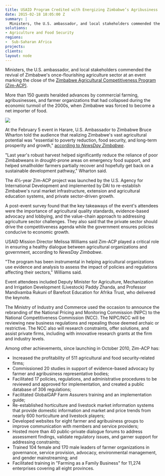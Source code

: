 ```yaml
---
title: USAID Program Credited with Energizing Zimbabwe’s Agribusiness
date: 2015-02-18 18:05:00 Z
summary: |
  Ministers, the U.S. ambassador, and local stakeholders commended the revival of Zimbabwe's once-flourishing agriculture sector at an event marking the close of the Zimbabwe Agricultural Competitiveness Program (Zim-ACP).
solutions:
- Agriculture and Food Security
regions:
-  Sub-Saharan Africa
projects:
clients:
layout: node
---
```

Ministers, the U.S. ambassador, and local stakeholders commended the revival of Zimbabwe's once-flourishing agriculture sector at an event marking the close of the [Zimbabwe Agricultural Competitiveness Program (Zim-ACP)][1].

More than 150 guests heralded advances by commercial farming, agribusinesses, and farmer organizations that had collapsed during the economic turmoil of the 2000s, when Zimbabwe was forced to become a net importer of food.

![][2]

At the February 5 event in Harare, U.S. Ambassador to Zimbabwe Bruce Wharton told the audience that realizing Zimbabwe's vast agricultural potential was "essential to poverty reduction, food security, and long-term prosperity and growth," [according to _NewsDay Zimbabwe_][3].

"Last year's robust harvest helped significantly reduce the reliance of poor Zimbabweans in drought-prone areas on emergency food support, and helped smallholder farmers partially recover and hopefully get back on a sustainable development pathway," Wharton said.

The 4½-year Zim-ACP project was launched by the U.S. Agency for International Development and implemented by DAI to re-establish Zimbabwe's rural market infrastructure, extension and agricultural education systems, and private sector-driven growth.

A post-event survey found that the key takeaways of the event's attendees were the importance of agricultural quality standards, evidence-based advocacy and lobbying, and the value-chain approach to addressing agriculture sector challenges. They also said that the private sector should drive the competitiveness agenda while the government ensures policies conducive to economic growth.

USAID Mission Director Melissa Williams said Zim-ACP played a critical role in ensuring a healthy dialogue between agricultural organizations and government, according to _NewsDay Zimbabwe_.

"The program has been instrumental in helping agricultural organizations use evidence and analysis to assess the impact of policies and regulations affecting their sectors," Williams said.

Event attendees included Deputy Minister for Agriculture, Mechanization and Irrigation Development (Livestock) Paddy Zhanda, and Professor Mandivamba Rukuni of Barefoot Education for Afrika Trust, who delivered the keynote.

The Ministry of Industry and Commerce used the occasion to announce the rebranding of the National Pricing and Monitoring Commission (NIPC) to the National Competitiveness Commission (NCC). The NIPC/NCC will be reviewing new business regulations and repealing those deemed archaic or restrictive. The NCC also will research constraints, offer solutions, and assist private firms, including with innovative research grants at the firm and industry levels.

Among other achievements, since launching in October 2010, Zim-ACP has:

* Increased the profitability of 511 agricultural and food security-related firms;
* Commissioned 20 studies in support of evidence-based advocacy by farmer and agribusiness representative bodies;
* Facilitated 17 policies, regulations, and administrative procedures to be reviewed and approved for implementation, and created a public database of 306 regulations;
* Facilitated GlobalGAP Farm Assurers training and an implementation guide;
* Re-established horticulture and livestock market information systems that provide domestic information and market and price trends from nearly 600 horticulture and livestock players;
* Developed websites for eight farmer and agribusiness groups to improve communication with members and service providers;
* Hosted more than 40 public-private dialogue forums to address assessment findings, validate regulatory issues, and garner support for addressing constraints;
* Trained 104 female and 170 male leaders of farmer organizations in governance, service provision, advocacy, environmental management, and gender mainstreaming; and
* Facilitated training in "Farming as a Family Business" for 11,274 enterprises covering all eight provinces.

[1]: /our-work/projects/zimbabwe-agricultural-competitiveness-program
[2]: /assets/images/news/Zim-ACP-1_2.jpg
[3]: https://www.newsday.co.zw/2015/02/12/wharton-commends-zim-agric-programme/
